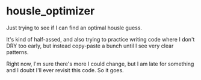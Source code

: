 # housle_optimizer

Just trying to see if I can find an optimal housle guess. 

It's kind of half-assed, and also trying to practice writing code where I don't DRY too early, but instead copy-paste a bunch until I see very clear patterns.

Right now, I'm sure there's more I could change, but I am late for something and I doubt I'll ever revisit this code. 
So it goes. 